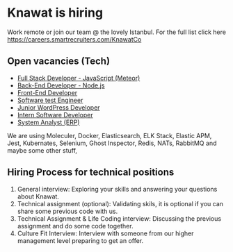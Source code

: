 # Knawat is hiring

Work remote or join our team @ the lovely Istanbul. For the full list click here https://careers.smartrecruiters.com/KnawatCo

## Open vacancies (Tech)

- [Full Stack Developer - JavaScript (Meteor)](http://smrtr.io/N-QQ)
- [Back-End Developer - Node.js](http://smrtr.io/N-RJ)
- [Front-End Developer](http://smrtr.io/N-Q-)
- [Software test Engineer](http://smrtr.io/N-QR)
- [Junior WordPress Developer](http://smrtr.io/N-QV)
- [Intern Software Developer](http://smrtr.io/N-Rh)
- [System Analyst (ERP)](http://smrtr.io/N-Rm)

We are using Moleculer, Docker, Elasticsearch, ELK Stack, Elastic APM, Jest, Kubernates, Selenium, Ghost Inspector, Redis, NATs, RabbitMQ and maybe some other stuff,

## Hiring Process for technical positions

1. General interview: Exploring your skills and answering your questions about Knawat.
2. Technical assignment (optional): Validating skils, it is optional if you can share some previous code with us.
3. Technical Assignment & Life Coding interview: Discussing the previous assignment and do some code together.
4. Culture Fit Interview: Interview with someone from our higher management level preparing to get an offer.
